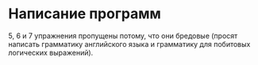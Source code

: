 # Написание программ

5, 6 и 7 упражнения пропущены потому, что они бредовые (просят написать грамматику английского языка и грамматику для побитовых логических выражений).
